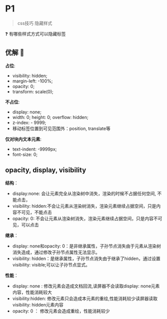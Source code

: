 # P1

> css技巧 隐藏样式

❓ 有哪些样式方式可以隐藏标签

## 优解 🚀

**占位**:

- visibility: hidden;
- margin-left: -100%;
- opacity: 0;
- transform: scale(0);

**不占位**:

- display: none;
- width: 0; height: 0; overflow: hidden;
- z-index: - 9999;
- 移动标签位置到可见范围外：position, translate等

**仅对块内文本元素**:

- text-indent: -9999px;
- font-size: 0;

## opacity, display, visibility

**结构**：

- display:none: 会让元素完全从渲染树中消失，渲染的时候不占据任何空间, 不能点击，
- visibility: hidden:不会让元素从渲染树消失，渲染元素继续占据空间，只是内容不可见，不能点击
- opacity: 0: 不会让元素从渲染树消失，渲染元素继续占据空间，只是内容不可见，可以点击

**继承**：

- display: none和opacity: 0：是非继承属性，子孙节点消失由于元素从渲染树消失造成，通过修改子孙节点属性无法显示。
- visibility: hidden：是继承属性，子孙节点消失由于继承了hidden，通过设置visibility: visible;可以让子孙节点显式。

**性能**：

- display: none : 修改元素会造成文档回流,读屏器不会读取display: none元素内容，性能消耗较大
- visibility:hidden: 修改元素只会造成本元素的重绘,性能消耗较少读屏器读取visibility: hidden元素内容
- opacity: 0 ： 修改元素会造成重绘，性能消耗较少
